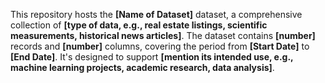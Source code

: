 This repository hosts the **[Name of Dataset]** dataset, a comprehensive collection of **[type of data, e.g., real estate listings, scientific measurements, historical news articles]**. The dataset contains **[number]** records and **[number]** columns, covering the period from **[Start Date]** to **[End Date]**. It's designed to support **[mention its intended use, e.g., machine learning projects, academic research, data analysis]**.
